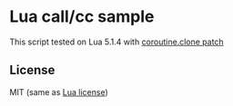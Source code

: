 Lua call/cc sample
==================

This script tested on Lua 5.1.4 with [coroutine.clone patch](http://lua-users.org/lists/lua-l/2006-01/msg00652.html)

License
-------

MIT (same as [Lua license](http://www.lua.org/license.html))
